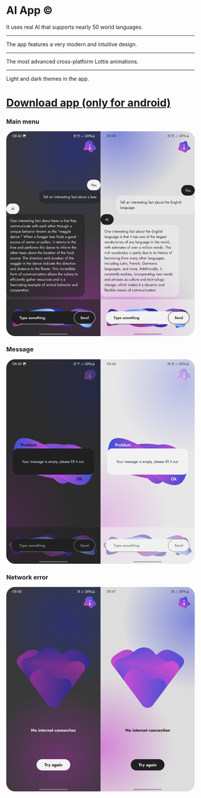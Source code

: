 # AI App ©

It uses real AI that supports nearly 50 world languages.
_____________________________________________________

The app features a very modern and intuitive design.
_____________________________________________________

The most advanced cross-platform Lottie animations.
_____________________________________________________

Light and dark themes in the app.

# [Download app (only for android)](https://drive.google.com/file/d/1UUlUY-ZCSFx4d48TGSWzDtAtzYyTMvrz/view?usp=drive_link)

### Main menu
![](https://github.com/Tretiakk/AI/blob/main/Main.png)

### Message
![](https://github.com/Tretiakk/AI/blob/main/Message.png)

### Network error
![](https://github.com/Tretiakk/AI/blob/main/Network.png)
